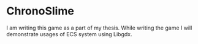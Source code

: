 # ChronoSlime
I am writing this game as a part of my thesis. While writing the game I will demonstrate usages of ECS system using Libgdx.
